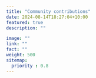 ```yaml
---
title: "Community contributions"
date: 2024-08-14T18:27:04+10:00
featured: true
description: ""

image: ""
link: ""
fact: ""
weight: 500
sitemap:
  priority : 0.8
---
```

